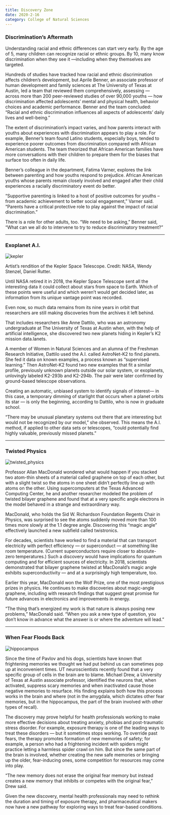 ```yaml
--- 
title: Discovery Zone
date: 2020-2-16
category: College of Natural Sciences
---
```


### Discrimination’s Aftermath

Understanding racial and ethnic differences can start very early. By the age of 5, many children can recognize racial or ethnic groups. By 10, many know discrimination when they see it —including when they themselves are targeted.

Hundreds of studies have tracked how racial and ethnic discrimination affects children’s development, but Aprile Benner, an associate professor of human development and family sciences at The University of Texas at Austin, led a team that reviewed them comprehensively, assessing — across more than 200 peer-reviewed studies of over 90,000 youths — how discrimination affected adolescents’ mental and physical health, behavior choices and academic performance. Benner and the team concluded: “Racial and ethnic discrimination influences all aspects of adolescents’ daily lives and well-being.” 

The extent of discrimination’s impact varies, and how parents interact with youths about experiences with discrimination appears to play a role. For example, Benner’s team found Latino students, especially boys, tended to experience poorer outcomes from discrimination compared with African American students. The team theorized that African American families have more conversations with their children to prepare them for the biases that surface too often in daily life. 

Benner’s colleague in the department, Fatima Varner, explores the link between parenting and how youths respond to prejudice. African American youths whose parents remain closely involved and engaged after their child experiences a racially discriminatory event do better.

“Supportive parenting is linked to a host of positive outcomes for youths – from academic achievement to better social engagement,” Varner said. “Parents have a critical protective role to play against the impact of racial discrimination.”

There is a role for other adults, too. “We need to be asking,” Benner said, “What can we all do to intervene to try to reduce discriminatory treatment?”

* * *

### Exoplanet A.I.

![kepler](http://research.utexas.edu/showcase/assets/js/fileman/Uploads/kepler_art.jpg)

Artist’s rendition of the Kepler Space Telescope. Credit: NASA, Wendy Stenzel, Daniel Rutter.

Until NASA retired it in 2018, the Kepler Space Telescope sent all the interesting data it could collect about stars from space to Earth. Which of these points were useful and which weren’t would get decided later, as information from its unique vantage point was recorded.

Even now, so much data remains from its nine years in orbit that researchers are still making discoveries from the archives it left behind.

That includes researchers like Anne Dattilo, who was an astronomy undergraduate at The University of Texas at Austin when, with the help of artificial intelligence, she discovered two new planets hiding in Kepler’s K2 mission data.lanets.

A member of Women in Natural Sciences and an alumna of the Freshman Research Initiative, Dattilo used the A.I. called AstroNet-K2 to find planets. She fed it data on known examples, a process known as “supervised learning.” Then AstroNet-K2 found two new examples that fit a similar profile, previously unknown planets outside our solar system, or exoplanets, unlovingly labeled K2-293b and K2-294b. The pair were later confirmed by ground-based telescope observations.

Creating an automatic, unbiased system to identify signals of interest— in this case, a temporary dimming of starlight that occurs when a planet orbits its star — is only the beginning, according to Dattilo, who is now in graduate school.

“There may be unusual planetary systems out there that are interesting but would not be recognized by our model,” she observed. This means the A.I. method, if applied to other data sets or telescopes, “could potentially find highly valuable, previously missed planets.”

* * *

### Twisted Physics

![twisted_physics](http://research.utexas.edu/showcase/assets/js/fileman/Uploads/twisted_physics.png)

Professor Allan MacDonald wondered what would happen if you stacked two atom-thin sheets of a material called graphene on top of each other, but with a slight twist so the atoms in one sheet didn’t perfectly line up with atoms on the other. Using supercomputers at the Texas Advanced Computing Center, he and another researcher modeled the problem of twisted bilayer graphene and found that at a very specific angle electrons in the model behaved in a strange and extraordinary way.

MacDonald, who holds the Sid W. Richardson Foundation Regents Chair in Physics, was surprised to see the atoms suddenly moved more than 100 times more slowly at the 1.1 degree angle. Discovering this “magic angle” effectively launched a new subfield called twistronics.

For decades, scientists have worked to find a material that can transport electricity with perfect efficiency — or superconduct — at something like room temperature. (Current superconductors require closer to absolute-zero temperatures.) Such a discovery would have implications for quantum computing and for efficient sources of electricity. In 2018, scientists demonstrated that bilayer graphene twisted at MacDonald’s magic angle exhibits superconductivity — and at a surprisingly high temperature, too.

Earlier this year, MacDonald won the Wolf Prize, one of the most prestigious prizes in physics. He continues to make discoveries about magic-angle graphene, including with research findings that suggest great promise for future advances in electronics and improvements in energy.

“The thing that’s energized my work is that nature is always posing new problems,” MacDonald said. “When you ask a new type of question, you don’t know in advance what the answer is or where the adventure will lead.”

* * *

### When Fear Floods Back

![hippocampus](http://research.utexas.edu/showcase/assets/js/fileman/Uploads/hippocampus.jpg)

Since the time of Pavlov and his dogs, scientists have known that frightening memories we thought we had put behind us can sometimes pop up at inconvenient times. UT neuroscientists recently found that a very specific group of cells in the brain are to blame. Michael Drew, a University of Texas at Austin associate professor, identified the neurons that, when activated, suppress scary memories and when inactivated cause those negative memories to resurface. His finding explains both how this process works in the brain and where (not in the amygdala, which dictates other fear memories, but in the hippocampus, the part of the brain involved with other types of recall).

The discovery may prove helpful for health professionals working to make more effective decisions about treating anxiety, phobias and post-traumatic stress disorder. For example, exposure therapy is one of the leading ways to treat these disorders — but it sometimes stops working. To override past fears, the therapy promotes formation of new memories of safety; for example, a person who had a frightening incident with spiders might practice letting a harmless spider crawl on him. But since the same part of the brain is involved, whether creating the new safe memories or bringing up the older, fear-inducing ones, some competition for resources may come into play.

“The new memory does not erase the original fear memory but instead creates a new memory that inhibits or competes with the original fear,” Drew said. 

Given the new discovery, mental health professionals may need to rethink the duration and timing of exposure therapy, and pharmaceutical makers now have a new pathway for exploring ways to treat fear-based conditions.